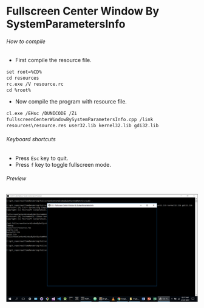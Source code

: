 Fullscreen Center Window By SystemParametersInfo
================================================

###### How to compile

- First compile the resource file.

```
set root=%CD%
cd resources
rc.exe /V resource.rc
cd %root%
```

- Now compile the program with resource file.

```
cl.exe /EHsc /DUNICODE /Zi fullscreenCenterWindowBySystemParametersInfo.cpp /link resources\resource.res user32.lib kernel32.lib gdi32.lib
```

###### Keyboard shortcuts
- Press ```Esc``` key to quit.
- Press ```f``` key to toggle fullscreen mode.

###### Preview
![fullscreenCenterWindowBySystemParametersInfo][fullscreenCenterWindowBySystemParametersInfo-image]

<!-- Image declaration -->

[fullscreenCenterWindowBySystemParametersInfo-image]: ./preview/fullscreenCenterWindowBySystemParametersInfo.png "Fullscreen Center Window By SystemParametersInfo"
